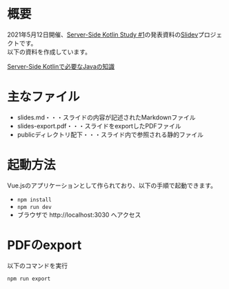 # 概要
2021年5月12日開催、[Server-Side Kotlin Study #1](https://server-sider-kotlin.connpass.com/event/210853/)の発表資料の[Slidev](https://sli.dev/)プロジェクトです。  
以下の資料を作成しています。

[Server-Side Kotlinで必要なJavaの知識](https://speakerdeck.com/n_takehata/server-side-kotlindebi-yao-najavafalsezhi-shi)

# 主なファイル
- slides.md・・・スライドの内容が記述されたMarkdownファイル
- slides-export.pdf・・・スライドをexportしたPDFファイル
- publicディレクトリ配下・・・スライド内で参照される静的ファイル

# 起動方法
Vue.jsのアプリケーションとして作られており、以下の手順で起動できます。

- `npm install`
- `npm run dev`
- ブラウザで http://localhost:3030 へアクセス

# PDFのexport
以下のコマンドを実行

```
npm run export
```
